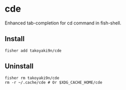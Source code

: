 # cde
Enhanced tab-completion for cd command in fish-shell.

## Install
```
fisher add takoyaki9n/cde
```

## Uninstall
```
fisher rm takoyaki9n/cde
rm -r ~/.cache/cde # Or $XDG_CACHE_HOME/cde
```
